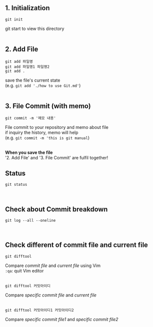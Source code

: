 <h2>1. Initialization</h2>   

```
git init
```
git start to view this directory
<br><br>

<h2>2. Add File</h2>

```
git add 파일명
git add 파일명1 파일명2
git add .
```
save the file's current state<br>
(e.g. `git add './how to use Git.md'`)
<br><br>

<h2>3. File Commit (with memo)</h2>

```
git commit -m '메모 내용'
```
File commit to your repository and memo about file<br>
if inquiry the history, memo will help<br>
(e.g. `git commit -m 'this is git manual`)<br><br>

**When you save the file**<br>
'2. Add File' and '3. File Commit' are fulfil together!


<h2>Status</h2>

```
git status
```
<br>
<h2>Check about Commit breakdown</h2>

```
git log --all --oneline
```
<br>
<h2>Check different of commit file and current file</h2>

```
git difftool
```
Compare *commit file* and *current file* using Vim<br>
`:qa`: quit Vim editor
<br><br>
```
git difftool 커밋아이디
```
Compare *specific commit file* and *current file*<br><br>
```
git difftool 커밋아이디1 커밋아이디2
```
Compare *specific commit file1* and *specific commit file2*<br><br>